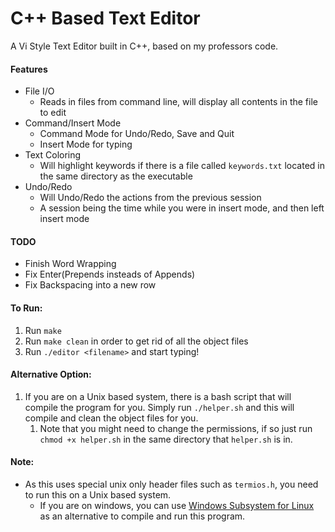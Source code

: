 # C++ Based Text Editor
A Vi Style Text Editor built in C++, based on my professors code.

#### Features
- File I/O
  - Reads in files from command line, will display all contents in the file to edit
- Command/Insert Mode
  - Command Mode for Undo/Redo, Save and Quit
  - Insert Mode for typing
- Text Coloring
  - Will highlight keywords if there is a file called `keywords.txt` located in the same directory as the executable
- Undo/Redo
  - Will Undo/Redo the actions from the previous session
  - A session being the time while you were in insert mode, and then left insert mode

#### TODO
- Finish Word Wrapping
- Fix Enter(Prepends insteads of Appends)
- Fix Backspacing into a new row

#### To Run:

1) Run `make`
2) Run `make clean` in order to get rid of all the object files
3) Run `./editor <filename>` and start typing!

#### Alternative Option:
1) If you are on a Unix based system, there is a bash script that will compile the program for you. Simply run `./helper.sh` and this will compile and clean the object files for you.
   1) Note that you might need to change the permissions, if so just run `chmod +x helper.sh` in the same directory that `helper.sh` is in.


#### Note:
- As this uses special unix only header files such as `termios.h`, you need to run this on a Unix based system.
  - If you are on windows, you can use [Windows Subsystem for Linux](https://learn.microsoft.com/en-us/windows/wsl/install) as an alternative to compile and run this program.